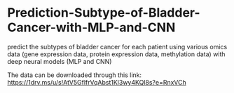 # Prediction-Subtype-of-Bladder-Cancer-with-MLP-and-CNN
predict the subtypes of bladder cancer for each patient using various omics data (gene expression data, protein expression data, methylation data) with deep neural models (MLP and CNN)

The data can be downloaded through this link:
https://1drv.ms/u/s!AtV5GflfrVqAbst1Kl3wy4KQl8s?e=RnxVCh
